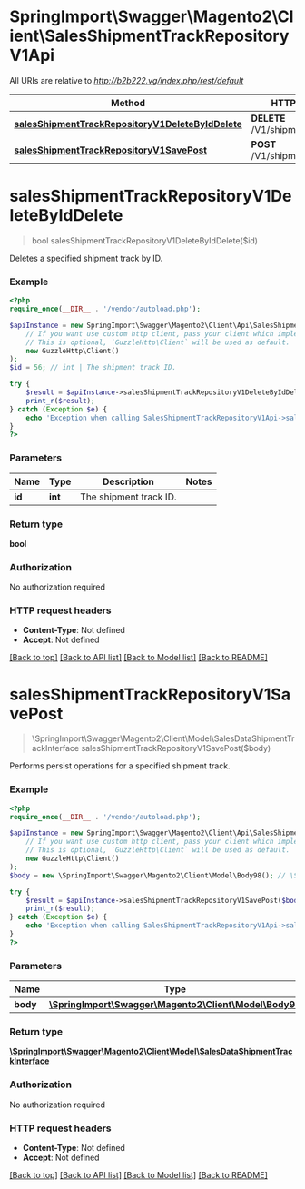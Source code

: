 # SpringImport\Swagger\Magento2\Client\SalesShipmentTrackRepositoryV1Api

All URIs are relative to *http://b2b222.vg/index.php/rest/default*

Method | HTTP request | Description
------------- | ------------- | -------------
[**salesShipmentTrackRepositoryV1DeleteByIdDelete**](SalesShipmentTrackRepositoryV1Api.md#salesShipmentTrackRepositoryV1DeleteByIdDelete) | **DELETE** /V1/shipment/track/{id} | 
[**salesShipmentTrackRepositoryV1SavePost**](SalesShipmentTrackRepositoryV1Api.md#salesShipmentTrackRepositoryV1SavePost) | **POST** /V1/shipment/track | 


# **salesShipmentTrackRepositoryV1DeleteByIdDelete**
> bool salesShipmentTrackRepositoryV1DeleteByIdDelete($id)



Deletes a specified shipment track by ID.

### Example
```php
<?php
require_once(__DIR__ . '/vendor/autoload.php');

$apiInstance = new SpringImport\Swagger\Magento2\Client\Api\SalesShipmentTrackRepositoryV1Api(
    // If you want use custom http client, pass your client which implements `GuzzleHttp\ClientInterface`.
    // This is optional, `GuzzleHttp\Client` will be used as default.
    new GuzzleHttp\Client()
);
$id = 56; // int | The shipment track ID.

try {
    $result = $apiInstance->salesShipmentTrackRepositoryV1DeleteByIdDelete($id);
    print_r($result);
} catch (Exception $e) {
    echo 'Exception when calling SalesShipmentTrackRepositoryV1Api->salesShipmentTrackRepositoryV1DeleteByIdDelete: ', $e->getMessage(), PHP_EOL;
}
?>
```

### Parameters

Name | Type | Description  | Notes
------------- | ------------- | ------------- | -------------
 **id** | **int**| The shipment track ID. |

### Return type

**bool**

### Authorization

No authorization required

### HTTP request headers

 - **Content-Type**: Not defined
 - **Accept**: Not defined

[[Back to top]](#) [[Back to API list]](../../README.md#documentation-for-api-endpoints) [[Back to Model list]](../../README.md#documentation-for-models) [[Back to README]](../../README.md)

# **salesShipmentTrackRepositoryV1SavePost**
> \SpringImport\Swagger\Magento2\Client\Model\SalesDataShipmentTrackInterface salesShipmentTrackRepositoryV1SavePost($body)



Performs persist operations for a specified shipment track.

### Example
```php
<?php
require_once(__DIR__ . '/vendor/autoload.php');

$apiInstance = new SpringImport\Swagger\Magento2\Client\Api\SalesShipmentTrackRepositoryV1Api(
    // If you want use custom http client, pass your client which implements `GuzzleHttp\ClientInterface`.
    // This is optional, `GuzzleHttp\Client` will be used as default.
    new GuzzleHttp\Client()
);
$body = new \SpringImport\Swagger\Magento2\Client\Model\Body98(); // \SpringImport\Swagger\Magento2\Client\Model\Body98 | 

try {
    $result = $apiInstance->salesShipmentTrackRepositoryV1SavePost($body);
    print_r($result);
} catch (Exception $e) {
    echo 'Exception when calling SalesShipmentTrackRepositoryV1Api->salesShipmentTrackRepositoryV1SavePost: ', $e->getMessage(), PHP_EOL;
}
?>
```

### Parameters

Name | Type | Description  | Notes
------------- | ------------- | ------------- | -------------
 **body** | [**\SpringImport\Swagger\Magento2\Client\Model\Body98**](../Model/Body98.md)|  | [optional]

### Return type

[**\SpringImport\Swagger\Magento2\Client\Model\SalesDataShipmentTrackInterface**](../Model/SalesDataShipmentTrackInterface.md)

### Authorization

No authorization required

### HTTP request headers

 - **Content-Type**: Not defined
 - **Accept**: Not defined

[[Back to top]](#) [[Back to API list]](../../README.md#documentation-for-api-endpoints) [[Back to Model list]](../../README.md#documentation-for-models) [[Back to README]](../../README.md)

